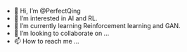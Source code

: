 - 👋 Hi, I’m @PerfectQing
- 👀 I’m interested in AI and RL.
- 🌱 I’m currently learning Reinforcement learning and GAN.
- 💞️ I’m looking to collaborate on ...
- 📫 How to reach me ...

<!---
PerfectQing/PerfectQing is a ✨ special ✨ repository because its `README.md` (this file) appears on your GitHub profile.
You can click the Preview link to take a look at your changes.
--->
